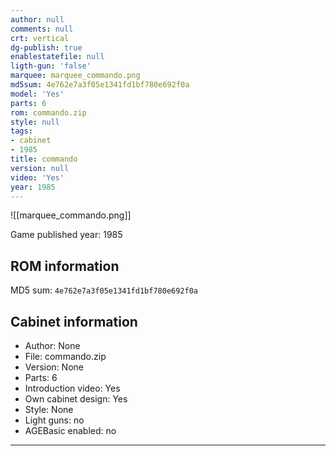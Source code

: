 ```yaml
---
author: null
comments: null
crt: vertical
dg-publish: true
enablestatefile: null
ligth-gun: 'false'
marquee: marquee_commando.png
md5sum: 4e762e7a3f05e1341fd1bf780e692f0a
model: 'Yes'
parts: 6
rom: commando.zip
style: null
tags:
- cabinet
- 1985
title: commando
version: null
video: 'Yes'
year: 1985
---
```


![[marquee_commando.png]]

Game published year: 1985

## ROM information

MD5 sum: `4e762e7a3f05e1341fd1bf780e692f0a` 

## Cabinet information

- Author: None
- File: commando.zip
- Version: None
- Parts: 6
- Introduction video: Yes
- Own cabinet design: Yes
- Style: None
- Light guns: no
- AGEBasic enabled: no

---
